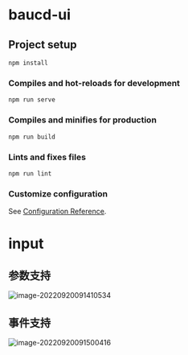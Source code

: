 # baucd-ui

## Project setup
```
npm install
```

### Compiles and hot-reloads for development
```
npm run serve
```

### Compiles and minifies for production
```
npm run build
```

### Lints and fixes files
```
npm run lint
```

### Customize configuration
See [Configuration Reference](https://cli.vuejs.org/config/).

# input

## 参数支持

![image-20220920091410534](https://could-img.oss-cn-hangzhou.aliyuncs.com/202209200914867.png)

## 事件支持

![image-20220920091500416](https://could-img.oss-cn-hangzhou.aliyuncs.com/202209200915477.png)
